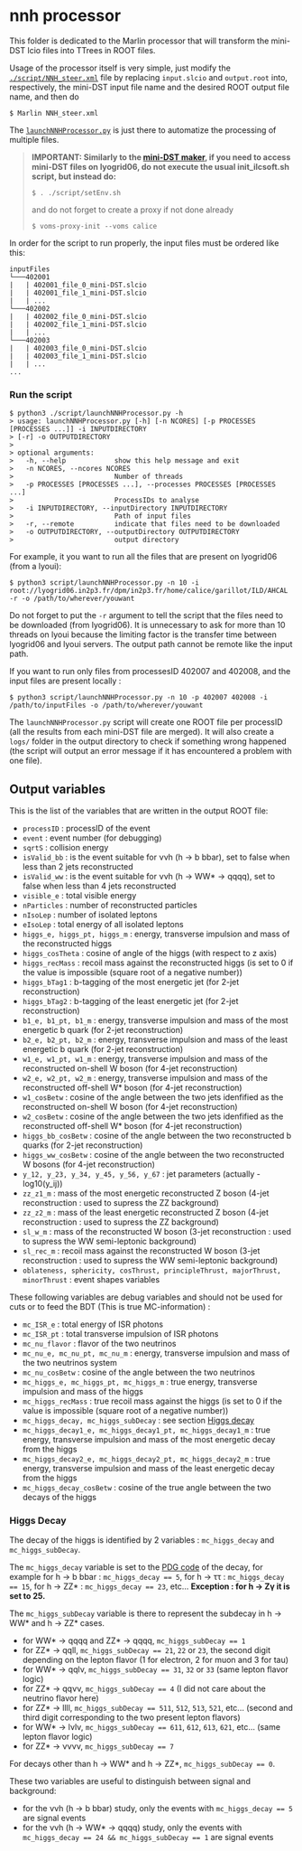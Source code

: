 # nnh processor

This folder is dedicated to the Marlin processor that will transform the mini-DST lcio files into TTrees in ROOT files.

Usage of the processor itself is very simple, just modify the [``./script/NNH_steer.xml``](./script/NNH_steer.xml) file by replacing ``input.slcio`` and ``output.root`` into, respectively, the mini-DST input file name and the desired ROOT output file name, and then do
```
$ Marlin NNH_steer.xml
```

The [``launchNNHProcessor.py``](./script/launchNNHProcessor.py) is just there to automatize the processing of multiple files. 


> **IMPORTANT: Similarly to the [mini-DST maker](../miniDSTMaker), if you need to access mini-DST files on lyogrid06, do not execute the usual init_ilcsoft.sh script, but instead do:**
>
>     $ . ./script/setEnv.sh
> and do not forget to create a proxy if not done already
>
>     $ voms-proxy-init --voms calice


In order for the script to run properly, the input files must be ordered like this:

```
inputFiles
└───402001
|   | 402001_file_0_mini-DST.slcio
|   | 402001_file_1_mini-DST.slcio
|   | ...
└───402002
|   | 402002_file_0_mini-DST.slcio
|   | 402002_file_1_mini-DST.slcio
|   | ...
└───402003
|   | 402003_file_0_mini-DST.slcio
|   | 402003_file_1_mini-DST.slcio
|   | ...
...
```

### Run the script
```
$ python3 ./script/launchNNHProcessor.py -h
> usage: launchNNHProcessor.py [-h] [-n NCORES] [-p PROCESSES [PROCESSES ...]] -i INPUTDIRECTORY
> [-r] -o OUTPUTDIRECTORY
> 
> optional arguments:
>   -h, --help            show this help message and exit
>   -n NCORES, --ncores NCORES
>                         Number of threads
>   -p PROCESSES [PROCESSES ...], --processes PROCESSES [PROCESSES ...]
>                         ProcessIDs to analyse
>   -i INPUTDIRECTORY, --inputDirectory INPUTDIRECTORY
>                         Path of input files
>   -r, --remote          indicate that files need to be downloaded
>   -o OUTPUTDIRECTORY, --outputDirectory OUTPUTDIRECTORY
>                         output directory
```
For example, it you want to run all the files that are present on lyogrid06 (from a lyoui):
```
$ python3 script/launchNNHProcessor.py -n 10 -i root://lyogrid06.in2p3.fr/dpm/in2p3.fr/home/calice/garillot/ILD/AHCAL -r -o /path/to/wherever/youwant
```
Do not forget to put the ``-r`` argument to tell the script that the files need to be downloaded (from lyogrid06).
It is unnecessary to ask for more than 10 threads on lyoui because the limiting factor is the transfer time between lyogrid06 and lyoui servers. The output path cannot be remote like the input path.

If you want to run only files from processesID 402007 and 402008, and the input files are present locally : 
```
$ python3 script/launchNNHProcessor.py -n 10 -p 402007 402008 -i /path/to/inputFiles -o /path/to/wherever/youwant
```

The ``launchNNHProcessor.py`` script will create one ROOT file per processID (all the results from each mini-DST file are merged). It will also create a ``logs/`` folder in the output directory to check if something wrong happened (the script will output an error message if it has encountered a problem with one file).

## Output variables

This is the list of the variables that are written in the output ROOT file:
- ``processID`` : processID of the event
- ``event`` : event number (for debugging)
- ``sqrtS`` : collision energy
- ``isValid_bb`` : is the event suitable for &nu;&nu;h (h &rarr; b bbar), set to false when less than 2 jets reconstructed
- ``isValid_ww`` : is the event suitable for &nu;&nu;h (h &rarr; WW* &rarr; qqqq), set to false when less than 4 jets reconstructed
- ``visible_e`` : total visible energy
- ``nParticles`` : number of reconstructed particles
- ``nIsoLep`` : number of isolated leptons
- ``eIsoLep`` : total energy of all isolated leptons
- ``higgs_e, higgs_pt, higgs_m`` : energy, transverse impulsion and mass of the reconstructed higgs
- ``higgs_cosTheta`` : cosine of angle of the higgs (with respect to z axis)
- ``higgs_recMass`` : recoil mass against the reconstructed higgs (is set to 0 if the value is impossible (square root of a negative number))
- ``higgs_bTag1`` : b-tagging of the most energetic jet (for 2-jet reconstruction)
- ``higgs_bTag2`` : b-tagging of the least energetic jet (for 2-jet reconstruction)
- ``b1_e, b1_pt, b1_m`` : energy, transverse impulsion and mass of the most energetic b quark (for 2-jet reconstruction)
- ``b2_e, b2_pt, b2_m`` : energy, transverse impulsion and mass of the least energetic b quark (for 2-jet reconstruction)
- ``w1_e, w1_pt, w1_m`` : energy, transverse impulsion and mass of the reconstructed on-shell W boson (for 4-jet reconstruction)
- ``w2_e, w2_pt, w2_m`` : energy, transverse impulsion and mass of the reconstructed off-shell W* boson (for 4-jet reconstruction)
- ``w1_cosBetw`` : cosine of the angle between the two jets idenfified as the reconstructed on-shell W boson (for 4-jet reconstruction)
- ``w2_cosBetw`` : cosine of the angle between the two jets idenfified as the reconstructed off-shell W* boson (for 4-jet reconstruction)
- ``higgs_bb_cosBetw`` : cosine of the angle between the two reconstructed b quarks (for 2-jet reconstruction)
- ``higgs_ww_cosBetw`` : cosine of the angle between the two reconstructed W bosons (for 4-jet reconstruction)
- ``y_12, y_23, y_34, y_45, y_56, y_67`` : jet parameters (actually -log10(y_ij))
- ``zz_z1_m`` : mass of the most energetic reconstructed Z boson (4-jet reconstruction : used to supress the ZZ background)
- ``zz_z2_m`` : mass of the least energetic reconstructed Z boson (4-jet reconstruction : used to supress the ZZ background)
- ``sl_w_m`` : mass of the reconstructed W boson (3-jet reconstruction : used to supress the WW semi-leptonic background)
- ``sl_rec_m`` : recoil mass against the reconstructed W boson (3-jet reconstruction : used to supress the WW semi-leptonic background)
- ``oblateness, sphericity, cosThrust, principleThrust, majorThrust, minorThrust`` : event shapes variables

These following variables are debug variables and should not be used for cuts or to feed the BDT (This is true MC-information) :
- ``mc_ISR_e`` : total energy of ISR photons
- ``mc_ISR_pt`` : total transverse impulsion of ISR photons
- ``mc_nu_flavor`` : flavor of the two neutrinos
- ``mc_nu_e, mc_nu_pt, mc_nu_m`` : energy, transverse impulsion and mass of the two neutrinos system
- ``mc_nu_cosBetw`` : cosine of the angle between the two neutrinos
- ``mc_higgs_e, mc_higgs_pt, mc_higgs_m`` : true energy, transverse impulsion and mass of the higgs
- ``mc_higgs_recMass`` : true recoil mass against the higgs (is set to 0 if the value is impossible (square root of a negative number))
- ``mc_higgs_decay, mc_higgs_subDecay`` : see section [Higgs decay](#higgs-decay)
- ``mc_higgs_decay1_e, mc_higgs_decay1_pt, mc_higgs_decay1_m`` : true energy, transverse impulsion and mass of the most energetic decay from the higgs
- ``mc_higgs_decay2_e, mc_higgs_decay2_pt, mc_higgs_decay2_m`` : true energy, transverse impulsion and mass of the least energetic decay from the higgs
- ``mc_higgs_decay_cosBetw`` : cosine of the true angle between the two decays of the higgs

### Higgs Decay

The decay of the higgs is identified by 2 variables : ``mc_higgs_decay`` and ``mc_higgs_subDecay``.

The ``mc_higgs_decay`` variable is set to the [PDG code](https://pdg.lbl.gov/2007/reviews/montecarlorpp.pdf) of the decay, for example for h &rarr; b bbar : ``mc_higgs_decay == 5``, for h &rarr; &tau;&tau; : ``mc_higgs_decay == 15``, for h &rarr; ZZ* : ``mc_higgs_decay == 23``, etc... **Exception : for h &rarr; Z&gamma; it is set to 25.**

The ``mc_higgs_subDecay`` variable is there to represent the subdecay in h &rarr; WW* and h &rarr; ZZ* cases. 

- for WW* &rarr; qqqq and ZZ* &rarr; qqqq, ``mc_higgs_subDecay == 1``
- for ZZ* &rarr; qqll, ``mc_higgs_subDecay == 21``, ``22`` or ``23``, the second digit depending on the lepton flavor (1 for electron, 2 for muon and 3 for tau)
- for WW* &rarr; qql&nu;, ``mc_higgs_subDecay == 31``, ``32`` or ``33`` (same lepton flavor logic)
- for ZZ* &rarr; qq&nu;&nu;, ``mc_higgs_subDecay == 4`` (I did not care about the neutrino flavor here)
- for ZZ* &rarr; llll, ``mc_higgs_subDecay == 511``, ``512``, ``513``, ``521``, etc... (second and third digit corresponding to the two present lepton flavors)
- for WW* &rarr; l&nu;l&nu;, ``mc_higgs_subDecay == 611``, ``612``, ``613``, ``621``, etc... (same lepton flavor logic)
- for ZZ* &rarr; &nu;&nu;&nu;&nu;, ``mc_higgs_subDecay == 7``

For decays other than h &rarr; WW* and h &rarr; ZZ*, ``mc_higgs_subDecay == 0``.

These two variables are useful to distinguish between signal and background:
- for the &nu;&nu;h (h &rarr; b bbar) study, only the events with ``mc_higgs_decay == 5`` are signal events
- for the  &nu;&nu;h (h &rarr; WW* &rarr; qqqq) study, only the events with ``mc_higgs_decay == 24 && mc_higgs_subDecay == 1`` are signal events



